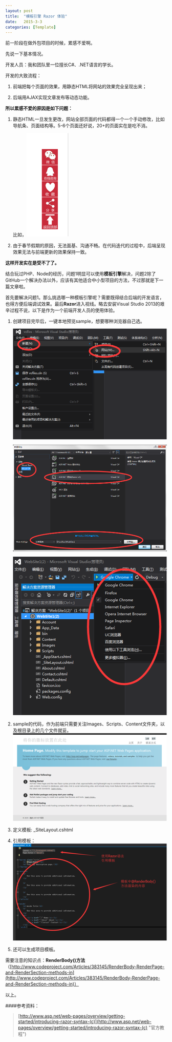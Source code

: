 ```yaml
---
layout: post
title:  "模板引擎 Razor 体验"
date:   2015-3-3
categories: [Template]
---
```



前一阶段在做外包项目的时候，累感不爱啊。

先说一下基本情况。

开发人员：我和团队里一位擅长C#、.NET语言的学长。

开发的大致流程：

1. 前端把每个页面的效果，用静态HTML将网站的效果完全呈现出来；

2. 后端用AJAX实现文章发布等动态功能。

**所以累感不爱的原因是如下问题：**

1. 静态HTML一旦发生更改，网站全部页面的代码都得一个一个手动修改，比如导航条、页面结构等。5-6个页面还好说，20+的页面实在是吃不消。
	
	比如，![My helpful screenshot](/images/posts/2015030301.png)

2. 由于春节假期的原因，无法面基、沟通不畅。在代码迭代的过程中，后端呈现效果无法与前端更新的效果保持一致。

**这样开发实在是受不了了。**

结合玩过PHP、Node的经历，问题1明显可以使用**模板引擎**解决，问题2除了GitHub一个解决办法以外，应该有其他适合中小型项目的方法，不过那就是下一篇文章啦。

首先要解决问题1。那么挑选哪一种模板引擎呢？需要既得结合后端的开发语言，也得方便后端调试效果。最后**Razor**进入视线。略去安装Visual Studio 2013的艰辛过程不说，以下是作为一个前端开发人员的使用体验。

1. 创建项目完毕后，一键本地预览sample，想要哪种浏览器自己选。 

	![My helpful screenshot](/images/posts/2015030302.png) 

	![My helpful screenshot](/images/posts/2015030303.png)

	![My helpful screenshot](/images/posts/2015030305.png)

2. sample的代码，作为前端只需要关注Images、Scripts、Content文件夹，以及根目录上的几个文件就妥。	![My helpful screenshot](/images/posts/2015030306.png)

3. 定义模板: _SiteLayout.cshtml

4. 引用模板：![My helpful screenshot](/images/posts/2015030307.png)

5. 还可以生成项目模板。

需要注意的知识点：**RenderBody()方法**（[http://www.codeproject.com/Articles/383145/RenderBody-RenderPage-and-RenderSection-methods-in](http://www.codeproject.com/Articles/383145/RenderBody-RenderPage-and-RenderSection-methods-in)）

以上。


####参考资料：
> [http://www.asp.net/web-pages/overview/getting-started/introducing-razor-syntax-(c)](http://www.asp.net/web-pages/overview/getting-started/introducing-razor-syntax-(c) "官方教程")